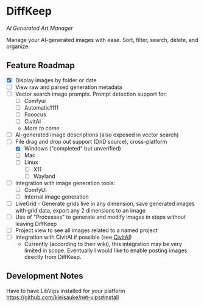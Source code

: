 # DiffKeep

_AI Generated Art Manager_

Manage your AI-generated images with ease. Sort, filter, search, delete, and organize.

## Feature Roadmap

- [x] Display images by folder or date
- [ ] View raw and parsed generation metadata
- [ ] Vector search image prompts. Prompt detection support for:
    - [ ] Comfyui
    - [ ] Automatic1111
    - [ ] Fooocus
    - [ ] CivitAI
    - _More to come_
- [ ] AI-generated image descriptions (also exposed in vector search)
- [ ] File drag and drop out support (DnD source), cross-platform
    - [x] Windows ("completed" but unverified)
    - [ ] Mac
    - [ ] Linux
        - [ ] X11
        - [ ] Wayland
- [ ] Integration with image generation tools:
    - [ ] ComfyUI
    - [ ] Internal image generation
- [ ] LiveGrid - Generate grids live in any dimension, save generated images with grid data, export any 2 dimensions to an image
- [ ] Use of "Processes" to generate and modify images in steps without leaving DiffKeep
- [ ] Project view to see all images related to a named project
- [ ] Integration with CivitAI if possible (see [CivitAI](https://github.com/civitai/civitai))
    - Currently (according to their wiki), this integration may be very limited in scope. Eventually I would like to enable posting images directly from DiffKeep.

## Development Notes

Have to have LibVips installed for your platform
https://github.com/kleisauke/net-vips#install